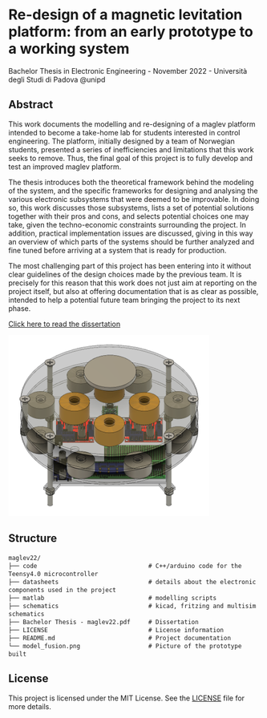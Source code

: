# Re-design of a magnetic levitation platform: from an early prototype to a working system
Bachelor Thesis in Electronic Engineering - November 2022 - Università degli Studi di Padova @unipd

## Abstract
This work documents the modelling and re-designing of a maglev platform intended to become a take-home lab for students interested in control engineering. The platform, initially designed by a team of Norwegian students, presented a series of inefficiencies and limitations that this work seeks to remove. Thus, the final goal of this project is to fully develop and test an improved maglev platform.

The thesis introduces both the theoretical framework behind the modeling of the system, and the specific frameworks for designing and analysing the various electronic subsystems that were deemed to be improvable. In doing so, this work discusses those subsystems, lists a set of potential solutions together with their pros and cons, and selects potential choices one may take, given the techno-economic constraints surrounding the project. In addition, practical implementation issues are discussed, giving in this way an overview of which parts of the systems should be further analyzed and fine tuned before arriving at a system that is ready for production. 

The most challenging part of this project has been entering into it without clear guidelines of the design choices made by the previous team. It is precisely for this reason that this work does not just aim at reporting on the project itself, but also at offering documentation that is as clear as possible, intended to help a potential future team bringing the project to its next phase.

[Click here to read the dissertation](https://github.com/albertomors/maglev22/blob/b5a09330e3dea7a6b91397591241a9633b680332/Bachelor%20Thesis%20-%20maglev22.pdf)

<img src="https://github.com/albertomors/maglev22/blob/main/model_fusion.png" width="400">

## Structure

```
maglev22/
├── code                               # C++/arduino code for the Teensy4.0 microcontroller
├── datasheets                         # details about the electronic components used in the project  
├── matlab                             # modelling scripts   
├── schematics                         # kicad, fritzing and multisim schematics
├── Bachelor Thesis - maglev22.pdf     # Dissertation
├── LICENSE                            # License information
├── README.md                          # Project documentation
└── model_fusion.png                   # Picture of the prototype built
```

## License

This project is licensed under the MIT License. See the [LICENSE](LICENSE) file for more details.
